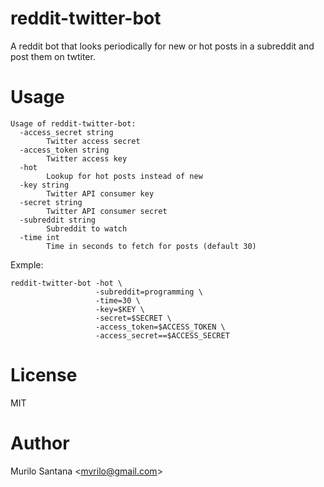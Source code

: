 # reddit-twitter-bot

A reddit bot that looks periodically for new or hot posts in a subreddit and post them on twtiter.

# Usage

```
Usage of reddit-twitter-bot:
  -access_secret string
        Twitter access secret
  -access_token string
        Twitter access key
  -hot
        Lookup for hot posts instead of new
  -key string
        Twitter API consumer key
  -secret string
        Twitter API consumer secret
  -subreddit string
        Subreddit to watch
  -time int
        Time in seconds to fetch for posts (default 30)
```

Exmple:

```
reddit-twitter-bot -hot \
                   -subreddit=programming \
                   -time=30 \
                   -key=$KEY \
                   -secret=$SECRET \
                   -access_token=$ACCESS_TOKEN \
                   -access_secret==$ACCESS_SECRET
```

# License

MIT

# Author

Murilo Santana <<mvrilo@gmail.com>>

